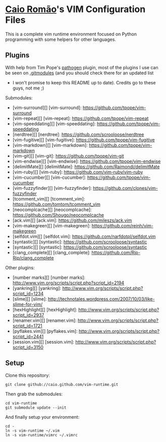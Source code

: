 [Caio Romão][]'s VIM Configuration Files
====================================

This is a complete vim runtime environment focused on Python programming
with some helpers for other languages.


Plugins
-------

With help from Tim Pope's [pathogen][] plugin, most of the plugins I use can
be seen on [.gitmodules][] (and you should check there for an updated list
- I won't promise to keep this README up to date). Credits go to these guys,
not me ;)

Submodules:

- [vim-surround][]
[vim-surround]: https://github.com/tpope/vim-surround
- [vim-repeat][]
[vim-repeat]: https://github.com/tpope/vim-repeat
- [vim-speeddating][]
[vim-speeddating]: https://github.com/tpope/vim-speeddating
- [nerdtree][]
[nerdtree]: https://github.com/scrooloose/nerdtree
- [vim-fugitive][]
[vim-fugitive]: https://github.com/tpope/vim-fugitive
- [vim-markdown][]
[vim-markdown]: https://github.com/tpope/vim-markdown
- [vim-git][]
[vim-git]: https://github.com/tpope/vim-git
- [vim-endwise][]
[vim-endwise]: https://github.com/tpope/vim-endwise
- [delimitMate][]
[delimitMate]: https://github.com/Raimondi/delimitMate
- [vim-ruby][]
[vim-ruby]: https://github.com/vim-ruby/vim-ruby
- [vim-cucumber][]
[vim-cucumber]: https://github.com/tpope/vim-cucumber
- [vim-fuzzyfinder][]
[vim-fuzzyfinder]: https://github.com/clones/vim-fuzzyfinder
- [tcomment_vim][]
[tcomment_vim]: https://github.com/tomtom/tcomment_vim
- [neocomplcache][]
[neocomplcache]: https://github.com/Shougo/neocomplcache
- [ack.vim][]
[ack.vim]: https://github.com/mileszs/ack.vim
- [vim-makegreen][]
[vim-makegreen]: https://github.com/reinh/vim-makegreen
- [selfdot.vim][]
[selfdot.vim]: https://github.com/narfdotpl/selfdot.vim
- [syntastic][]
[syntastic]: https://github.com/scrooloose/syntastic
- [syntastic][]
[syntastic]: https://github.com/scrooloose/syntastic
- [clang_complete][]
[clang_complete]: https://github.com/Rip-Rip/clang_complete


Other plugins:

- [number marks][]
[number marks]: http://www.vim.org/scripts/script.php?script_id=2194
- [yankring][]
[yankring]: http://www.vim.org/scripts/script.php?script_id=1234
- [slime][]
[slime]: http://technotales.wordpress.com/2007/10/03/like-slime-for-vim/
- [hexHighlight][]
[hexHighlight]: http://www.vim.org/scripts/script.php?script_id=2937
- [renamer.vim][]
[renamer.vim]: http://www.vim.org/scripts/script.php?script_id=1721
- [pyflakes.vim][]
[pyflakes.vim]: http://www.vim.org/scripts/script.php?script_id=2441
- [session.vim][]
[session.vim]: http://www.vim.org/scripts/script.php?script_id=3150


Setup
-----

Clone this repository:

    git clone github://caio.github.com/vim-runtime.git

Then grab the submodules:

    cd vim-runtime
    git submodule update --init

And finally setup your environment:

    cd -
    ln -s vim-runtime ~/.vim
    ln -s vim-runtime/vimrc ~/.vimrc

[pathogen]: http://github.com/tpope/vim-pathogen
[.gitmodules]: http://github.com/caio/vim-runtime/blob/master/.gitmodules
[Caio Romão]: http://blog.caioromao.com
